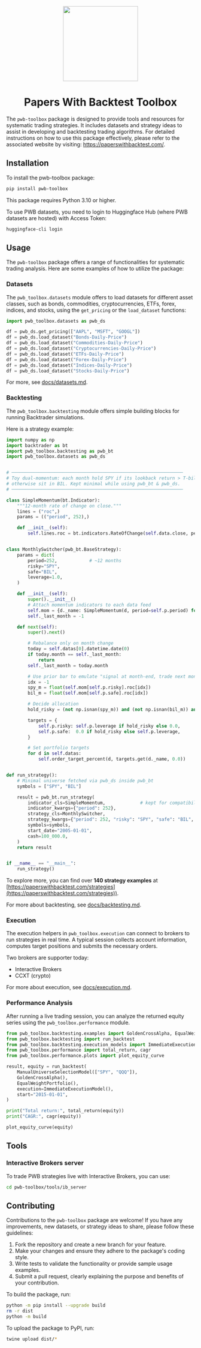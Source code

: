 <div align="center">
  <img src="static/images/systematic-trading.jpeg" height=200 alt=""/>
  <h1>Papers With Backtest Toolbox</h1>
</div>

The `pwb-toolbox` package is designed to provide tools and resources for systematic trading strategies. It includes datasets and strategy ideas to assist in developing and backtesting trading algorithms. For detailed instructions on how to use this package effectively, please refer to the associated website by visiting: https://paperswithbacktest.com/.


## Installation

To install the pwb-toolbox package:

```bash
pip install pwb-toolbox
```
This package requires Python 3.10 or higher.

To use PWB datasets, you need to login to Huggingface Hub (where PWB datasets are hosted) with Access Token:

```bash
huggingface-cli login
```

## Usage

The `pwb-toolbox` package offers a range of functionalities for systematic trading analysis. Here are some examples of how to utilize the package:

### Datasets

The `pwb_toolbox.datasets` module offers to load datasets for different asset classes, such as bonds, commodities, cryptocurrencies, ETFs, forex, indices, and stocks, using the `get_pricing` or the `load_dataset` functions:

```python
import pwb_toolbox.datasets as pwb_ds

df = pwb_ds.get_pricing(["AAPL", "MSFT", "GOOGL"])
df = pwb_ds.load_dataset("Bonds-Daily-Price")
df = pwb_ds.load_dataset("Commodities-Daily-Price")
df = pwb_ds.load_dataset("Cryptocurrencies-Daily-Price")
df = pwb_ds.load_dataset("ETFs-Daily-Price")
df = pwb_ds.load_dataset("Forex-Daily-Price")
df = pwb_ds.load_dataset("Indices-Daily-Price")
df = pwb_ds.load_dataset("Stocks-Daily-Price")
```

For more, see [docs/datasets.md](/docs/datasets.md).


### Backtesting

The `pwb_toolbox.backtesting` module offers simple building blocks for running Backtrader simulations.

Here is a strategy example:

```python
import numpy as np
import backtrader as bt
import pwb_toolbox.backtesting as pwb_bt
import pwb_toolbox.datasets as pwb_ds


# ────────────────────────────────────────────────────────────────
# Toy dual-momentum: each month hold SPY if its lookback return > T-bill,
# otherwise sit in BIL. Kept minimal while using pwb_bt & pwb_ds.
# ────────────────────────────────────────────────────────────────

class SimpleMomentum(bt.Indicator):
    """12-month rate of change on close."""
    lines = ("roc",)
    params = (("period", 252),)

    def __init__(self):
        self.lines.roc = bt.indicators.RateOfChange(self.data.close, period=self.p.period)


class MonthlySwitcher(pwb_bt.BaseStrategy):
    params = dict(
        period=252,            # ~12 months
        risky="SPY",
        safe="BIL",
        leverage=1.0,
    )

    def __init__(self):
        super().__init__()
        # Attach momentum indicators to each data feed
        self.mom = {d._name: SimpleMomentum(d, period=self.p.period) for d in self.datas}
        self._last_month = -1

    def next(self):
        super().next()

        # Rebalance only on month change
        today = self.datas[0].datetime.date(0)
        if today.month == self._last_month:
            return
        self._last_month = today.month

        # Use prior bar to emulate "signal at month-end, trade next month"
        idx = -1
        spy_m = float(self.mom[self.p.risky].roc[idx])
        bil_m = float(self.mom[self.p.safe].roc[idx])

        # Decide allocation
        hold_risky = (not np.isnan(spy_m)) and (not np.isnan(bil_m)) and (spy_m > bil_m)

        targets = {
            self.p.risky: self.p.leverage if hold_risky else 0.0,
            self.p.safe:  0.0 if hold_risky else self.p.leverage,
        }

        # Set portfolio targets
        for d in self.datas:
            self.order_target_percent(d, targets.get(d._name, 0.0))


def run_strategy():
    # Minimal universe fetched via pwb_ds inside pwb_bt
    symbols = ["SPY", "BIL"]

    result = pwb_bt.run_strategy(
        indicator_cls=SimpleMomentum,             # kept for compatibility, but not required externally
        indicator_kwargs={"period": 252},
        strategy_cls=MonthlySwitcher,
        strategy_kwargs={"period": 252, "risky": "SPY", "safe": "BIL", "leverage": 1.0},
        symbols=symbols,
        start_date="2005-01-01",
        cash=100_000.0,
    )
    return result


if __name__ == "__main__":
    run_strategy()
```

To explore more, you can find over **140 strategy examples** at [https://paperswithbacktest.com/strategies](https://paperswithbacktest.com/strategies)).

For more about backtesting, see [docs/backtesting.md](/docs/backtesting.md).


### Execution

The execution helpers in `pwb_toolbox.execution` can connect to brokers to run
strategies in real time.  A typical session collects account information,
computes target positions and submits the necessary orders.

Two brokers are supporter today:

- Interactive Brokers
- CCXT (crypto)

For more about execution, see [docs/execution.md](/docs/execution.md).


### Performance Analysis

After running a live trading session, you can analyze the returned equity series using the
`pwb_toolbox.performance` module.

```python
from pwb_toolbox.backtesting.examples import GoldenCrossAlpha, EqualWeightPortfolio
from pwb_toolbox.backtesting import run_backtest
from pwb_toolbox.backtesting.execution_models import ImmediateExecutionModel
from pwb_toolbox.performance import total_return, cagr
from pwb_toolbox.performance.plots import plot_equity_curve

result, equity = run_backtest(
    ManualUniverseSelectionModel(["SPY", "QQQ"]),
    GoldenCrossAlpha(),
    EqualWeightPortfolio(),
    execution=ImmediateExecutionModel(),
    start="2015-01-01",
)

print("Total return:", total_return(equity))
print("CAGR:", cagr(equity))

plot_equity_curve(equity)
```

## Tools

### Interactive Brokers server

To trade PWB strategies live with Interactive Brokers, you can use:

```bash
cd pwb-toolbox/tools/ib_server
```

## Contributing

Contributions to the `pwb-toolbox` package are welcome! If you have any improvements, new datasets, or strategy ideas to share, please follow these guidelines:

1. Fork the repository and create a new branch for your feature.
2. Make your changes and ensure they adhere to the package's coding style.
3. Write tests to validate the functionality or provide sample usage examples.
4. Submit a pull request, clearly explaining the purpose and benefits of your contribution.

To build the package, run:

```bash
python -m pip install --upgrade build
rm -r dist
python -m build
```

To upload the package to PyPI, run:

```bash
twine upload dist/*
```
